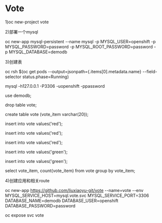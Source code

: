 # Vote

1)oc new-project vote

2)部署一个mysql 

oc new-app mysql-persistent --name mysql -p MYSQL_USER=openshift -p MYSQL_PASSWORD=password -p MYSQL_ROOT_PASSWORD=password -p MYSQL_DATABASE=demodb

3)创建表

oc rsh $(oc get pods --output=jsonpath={.items[0].metadata.name} --field-selector status.phase=Running)

mysql -h127.0.0.1 -P3306 -uopenshift -ppassword

use demodb;

drop table vote;

create table vote (vote_item varchar(20));

insert into vote values('red');

insert into vote values('red');

insert into vote values('red');

insert into vote values('green');

insert into vote values('green');

select vote_item, count(vote_item) from vote group by vote_item;

4)创建应用和相关route 

oc new-app https://github.com/liuxiaoyu-git/vote --name=vote --env MYSQL_SERVICE_HOST=mysql.vote.svc MYSQL_SERVICE_PORT=3306 DATABASE_NAME=demodb DATABASE_USER=openshift DATABASE_PASSWORD=password

oc expose svc vote

